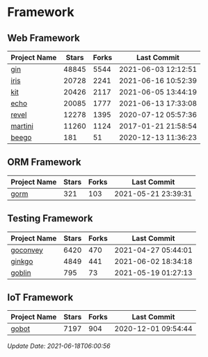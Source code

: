 # Framework

## Web Framework
| Project Name | Stars | Forks | Last Commit |
| ------------ | ----- | ----- | ----------- |
| [gin](https://github.com/gin-gonic/gin) | 48845 | 5544 | 2021-06-03 12:12:51 |
| [iris](https://github.com/kataras/iris) | 20728 | 2241 | 2021-06-16 10:52:39 |
| [kit](https://github.com/go-kit/kit) | 20426 | 2117 | 2021-06-05 13:44:19 |
| [echo](https://github.com/labstack/echo) | 20085 | 1777 | 2021-06-13 17:33:08 |
| [revel](https://github.com/revel/revel) | 12278 | 1395 | 2020-07-12 05:57:36 |
| [martini](https://github.com/go-martini/martini) | 11260 | 1124 | 2017-01-21 21:58:54 |
| [beego](https://github.com/astaxie/beego) | 181 | 51 | 2020-12-13 11:36:23 |

## ORM Framework
| Project Name | Stars | Forks | Last Commit |
| ------------ | ----- | ----- | ----------- |
| [gorm](https://github.com/jinzhu/gorm) | 321 | 103 | 2021-05-21 23:39:31 |

## Testing Framework
| Project Name | Stars | Forks | Last Commit |
| ------------ | ----- | ----- | ----------- |
| [goconvey](https://github.com/smartystreets/goconvey) | 6420 | 470 | 2021-04-27 05:44:01 |
| [ginkgo](https://github.com/onsi/ginkgo) | 4849 | 441 | 2021-06-02 18:34:18 |
| [goblin](https://github.com/franela/goblin) | 795 | 73 | 2021-05-19 01:27:13 |

## IoT Framework
| Project Name | Stars | Forks | Last Commit |
| ------------ | ----- | ----- | ----------- |
| [gobot](https://github.com/hybridgroup/gobot) | 7197 | 904 | 2020-12-01 09:54:44 |

*Update Date: 2021-06-18T06:00:56*